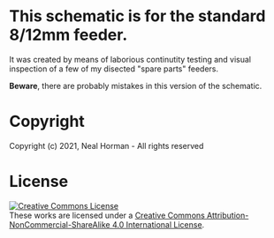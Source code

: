 # This schematic is for the standard 8/12mm feeder.

It was created by means of laborious continutity testing and visual inspection of a few of my disected "spare parts" feeders.

**Beware**, there are probably mistakes in this version of the schematic.

# Copyright
Copyright (c) 2021, Neal Horman - All rights reserved

# License
<a rel="license" href="http://creativecommons.org/licenses/by-nc-sa/4.0/"><img alt="Creative Commons License" style="border-width:0" src="https://i.creativecommons.org/l/by-nc-sa/4.0/88x31.png" /></a><br />These works are licensed under a <a rel="license" href="http://creativecommons.org/licenses/by-nc-sa/4.0/">Creative Commons Attribution-NonCommercial-ShareAlike 4.0 International License</a>.
